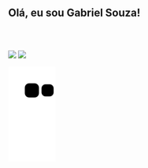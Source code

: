 ## Olá, eu sou Gabriel Souza!

<div style="padding-left: 340px"><br>
 <!-- <img align="center" alt="Gabriel-Js" height="60" width="60" src="https://cdn.jsdelivr.net/gh/devicons/devicon/icons/javascript/javascript-plain.svg">
  <img align="center" alt="Gabriel-Ts" height="60" width="60" src="https://cdn.jsdelivr.net/gh/devicons/devicon/icons/typescript/typescript-plain.svg">
  <img align="center" alt="Gabriel-HTML" height="60" width="60" src="https://cdn.jsdelivr.net/gh/devicons/devicon/icons/html5/html5-plain.svg">
  <img align="center" alt="Gabriel-CSS" height="60" width="60" src="https://cdn.jsdelivr.net/gh/devicons/devicon/icons/css3/css3-plain.svg"> -->
</div>
  
  ##
 
<div> 
  <a href = "mailto:rorato91@gmail.com"><img src="https://img.shields.io/badge/-Gmail-%23333?style=for-the-badge&logo=gmail&logoColor=white" target="_blank"></a>
  <a href="https://www.linkedin.com/in/gabriel-souza-a891a516a/" target="_blank"><img src="https://img.shields.io/badge/-LinkedIn-%230077B5?style=for-the-badge&logo=linkedin&logoColor=white" target="_blank"></a> 
 
  ![Snake animation](https://github.com/rafaballerini/rafaballerini/blob/output/github-contribution-grid-snake.svg)
 
</div>
